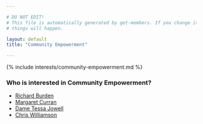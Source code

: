 ```yaml
---

# DO NOT EDIT!
# This file is automatically generated by get-members. If you change it, bad
# things will happen.

layout: default
title: "Community Empowerment"

---
```


{% include interests/community-empowerment.md %}

### Who is interested in Community Empowerment?


* [Richard Burden](/members/richard-burden.html)
* [Margaret Curran](/members/margaret-curran.html)
* [Dame  Tessa Jowell](/members/dame-tessa-jowell.html)
* [Chris Williamson](/members/chris-williamson.html)
